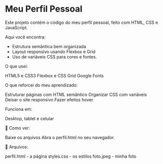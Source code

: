 # Meu Perfil Pessoal

Este projeto contém o código do meu perfil pessoal, feito com HTML, CSS e JavaScript.

Aqui você encontra:

- Estrutura semântica bem organizada
- Layout responsivo usando Flexbox e Grid
- Uso de variáveis CSS para cores e fontes.

O que usei:

HTML5 e CSS3
Flexbox e CSS Grid
Google Fonts

O que reforcei do meu aprendizado:

Estruturar páginas com HTML semântico
Organizar CSS com variáveis
Deixar o site responsivo
Fazer efeitos hover

Funciona em:

Desktop, tablet e celular

🎯 Como ver:

Baixe os arquivos
Abra o perfil.html no seu navegador.

📁 Arquivos:

perfil.html - a página
styles.css - os estilos
foto.jpeg - minha foto
